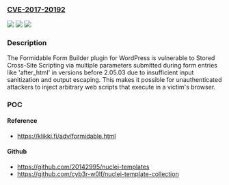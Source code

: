 ### [CVE-2017-20192](https://cve.mitre.org/cgi-bin/cvename.cgi?name=CVE-2017-20192)
![](https://img.shields.io/static/v1?label=Product&message=Formidable%20Forms%20%E2%80%93%20Contact%20Form%20Plugin%2C%20Survey%2C%20Quiz%2C%20Payment%2C%20Calculator%20Form%20%26%20Custom%20Form%20Builder&color=blue)
![](https://img.shields.io/static/v1?label=Version&message=*%3C%202.05.03%20&color=brighgreen)
![](https://img.shields.io/static/v1?label=Vulnerability&message=CWE-79%20Improper%20Neutralization%20of%20Input%20During%20Web%20Page%20Generation%20('Cross-site%20Scripting')&color=brighgreen)

### Description

The Formidable Form Builder plugin for WordPress is vulnerable to Stored Cross-Site Scripting via multiple parameters submitted during form entries like 'after_html' in versions before 2.05.03 due to insufficient input sanitization and output escaping. This makes it possible for unauthenticated attackers to inject arbitrary web scripts that execute in a victim's browser.

### POC

#### Reference
- https://klikki.fi/adv/formidable.html

#### Github
- https://github.com/20142995/nuclei-templates
- https://github.com/cyb3r-w0lf/nuclei-template-collection

